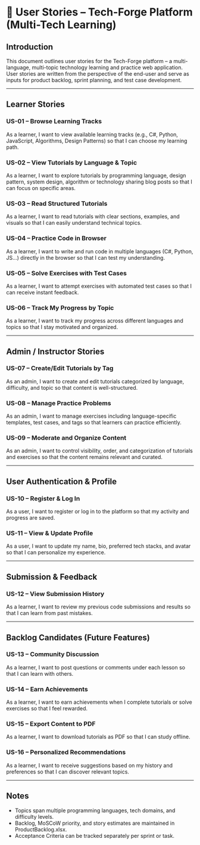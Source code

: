 # 📘 User Stories – Tech-Forge Platform (Multi-Tech Learning)

## Introduction
This document outlines user stories for the Tech-Forge platform – a multi-language, multi-topic technology learning and practice web application.
User stories are written from the perspective of the end-user and serve as inputs for product backlog, sprint planning, and test case development.

---

## Learner Stories

### US-01 – Browse Learning Tracks
As a learner, I want to view available learning tracks (e.g., C#, Python, JavaScript, Algorithms, Design Patterns) so that I can choose my learning path.

### US-02 – View Tutorials by Language & Topic
As a learner, I want to explore tutorials by programming language, design pattern, system design, algorithm or technology sharing blog posts so that I can focus on specific areas.

### US-03 – Read Structured Tutorials
As a learner, I want to read tutorials with clear sections, examples, and visuals so that I can easily understand technical topics.

### US-04 – Practice Code in Browser
As a learner, I want to write and run code in multiple languages (C#, Python, JS...) directly in the browser so that I can test my understanding.

### US-05 – Solve Exercises with Test Cases
As a learner, I want to attempt exercises with automated test cases so that I can receive instant feedback.

### US-06 – Track My Progress by Topic
As a learner, I want to track my progress across different languages and topics so that I stay motivated and organized.

---

## Admin / Instructor Stories

### US-07 – Create/Edit Tutorials by Tag
As an admin, I want to create and edit tutorials categorized by language, difficulty, and topic so that content is well-structured.

### US-08 – Manage Practice Problems
As an admin, I want to manage exercises including language-specific templates, test cases, and tags so that learners can practice efficiently.

### US-09 – Moderate and Organize Content
As an admin, I want to control visibility, order, and categorization of tutorials and exercises so that the content remains relevant and curated.

---

## User Authentication & Profile

### US-10 – Register & Log In
As a user, I want to register or log in to the platform so that my activity and progress are saved.

### US-11 – View & Update Profile
As a user, I want to update my name, bio, preferred tech stacks, and avatar so that I can personalize my experience.

---

## Submission & Feedback

### US-12 – View Submission History
As a learner, I want to review my previous code submissions and results so that I can learn from past mistakes.

---

## Backlog Candidates (Future Features)

### US-13 – Community Discussion
As a learner, I want to post questions or comments under each lesson so that I can learn with others.

### US-14 – Earn Achievements
As a learner, I want to earn achievements when I complete tutorials or solve exercises so that I feel rewarded.

### US-15 – Export Content to PDF
As a learner, I want to download tutorials as PDF so that I can study offline.

### US-16 – Personalized Recommendations
As a learner, I want to receive suggestions based on my history and preferences so that I can discover relevant topics.

---

## Notes
- Topics span multiple programming languages, tech domains, and difficulty levels.
- Backlog, MoSCoW priority, and story estimates are maintained in ProductBacklog.xlsx.
- Acceptance Criteria can be tracked separately per sprint or task.
